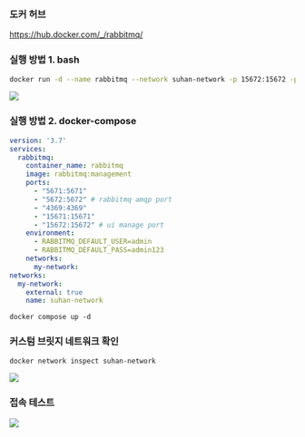 ### 도커 허브

https://hub.docker.com/_/rabbitmq/


### 실행 방법 1. bash
```bash
docker run -d --name rabbitmq --network suhan-network -p 15672:15672 -p 5672:5672 -p 15671:15671 -p 5671:5671 -p 4369:4369 -e RABBITMQ_DEFAULT_USER=admin -e RABBITMQ_DEFAULT_PASS=admin123 rabbitmq:management
```

![](https://velog.velcdn.com/images/develing1991/post/6c1800b1-2383-442c-8c66-e3e524014dfe/image.png)


### 실행 방법 2. docker-compose
```yaml
version: '3.7'
services:
  rabbitmq:
    container_name: rabbitmq
    image: rabbitmq:management
    ports:
      - "5671:5671"
      - "5672:5672" # rabbitmq amqp port
      - "4369:4369"
      - "15671:15671"
      - "15672:15672" # ui manage port
    environment:
      - RABBITMQ_DEFAULT_USER=admin
      - RABBITMQ_DEFAULT_PASS=admin123
    networks:
      my-network:
networks:
  my-network:
    external: true
    name: suhan-network
```
```
docker compose up -d
```

### 커스텀 브릿지 네트워크 확인

```bash
docker network inspect suhan-network
```
![](https://velog.velcdn.com/images/develing1991/post/4a23ccdf-4190-4580-ab22-a3da086ac85f/image.png)

### 접속 테스트

![](https://velog.velcdn.com/images/develing1991/post/6c3c1f59-a2e3-41cf-aa85-bff1ffc05cc3/image.png)


